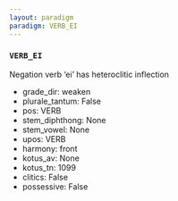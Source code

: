 ```yaml
---
layout: paradigm
paradigm: VERB_EI
---
```

### ` VERB_EI `

Negation verb ‘ei’ has heteroclitic inflection
* grade_dir: weaken
* plurale_tantum: False
* pos: VERB
* stem_diphthong: None
* stem_vowel: None
* upos: VERB
* harmony: front
* kotus_av: None
* kotus_tn: 1099
* clitics: False
* possessive: False
